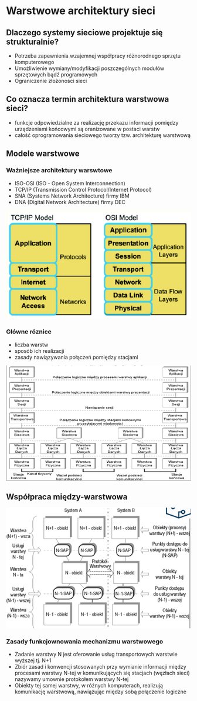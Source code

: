 # Warstwowe architektury sieci

## Dlaczego systemy sieciowe projektuje się strukturalnie?

- Potrzeba zapewnienia wzajemnej współpracy różnorodnego sprzętu komputerowego
- Umożliwienie wymiany/modyfikacji poszczególnych modułów sprzętowych bądź programowych
- Ograniczenie złożoności sieci

## Co oznacza termin architektura warstwowa sieci?

- funkcje odpowiedzialne za realizację przekazu informacji pomiędzy urządzeniami końcowymi są oranizowane w postaci warstw
- całość oprogramowania sieciowego tworzy tzw. architekturę warstwową

## Modele warstwowe

### Ważniejsze architektury warswtowe

- ISO-OSI (ISO - Open System Interconnection)
- TCP/IP (Transmission Control Protocol/Internet Protocol)
- SNA (Systems Network Architecture) firmy IBM
- DNA (Digital Network Architecture) firmy DEC

![zdjęcie](modele_warstwowe.png)

### Główne róznice

- liczba warstw
- sposób ich realizacji
- zasady nawiązywania połączeń pomiędzy stacjami

![zdjęcie](architektura_ISO_OSI.png)

## Współpraca między-warstwowa

![zdjęcie](wspolpraca_miedzywarstwowa.png)

### Zasady funkcjownowania mechanizmu warstwowego

- Zadanie warstwy N jest oferowanie usług transportowych warstwie wyższej tj. N+1
- Zbiór zasad i konwencji stosowanych przy wymianie informacji między procesami warstwy N-tej w komunikujących się stacjach (węzłach sieci) nazywamy umownie protokołem warstwy N-tej
- Obiekty tej samej warstwy, w różnych komputerach, realizują komunikację warstwową, nawiązując między sobą połączenie logiczne
